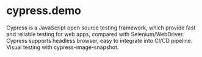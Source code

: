 # cypress.demo
Cypress is a JavaScript open source testing framework, which provide fast and reliable testing for web apps, compared with Selenium/WebDriver.
Cypress supports headless browser, easy to integrate into CI/CD pipeline.
Visual testing with cypress-image-snapshot.

